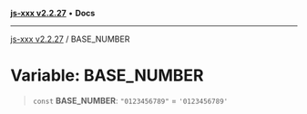 [**js-xxx v2.2.27**](../README.md) • **Docs**

***

[js-xxx v2.2.27](../README.md) / BASE\_NUMBER

# Variable: BASE\_NUMBER

> `const` **BASE\_NUMBER**: `"0123456789"` = `'0123456789'`
